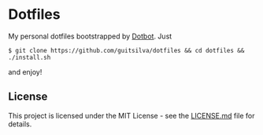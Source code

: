 # Dotfiles

My personal dotfiles bootstrapped by [Dotbot](https://github.com/anishathalye/dotbot). Just

    $ git clone https://github.com/guitsilva/dotfiles && cd dotfiles && ./install.sh

and enjoy!

## License

This project is licensed under the MIT License - see the [LICENSE.md](https://github.com/guitsilva/dotfiles/blob/master/LICENSE) file for details.